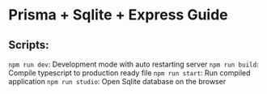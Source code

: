 # Prisma + Sqlite + Express Guide

## Scripts:
`npm run dev`: Development mode with auto restarting server
`npm run build`: Compile typescript to production ready file
`npm run start`: Run compiled application
`npm run studio`: Open Sqlite database on the browser

